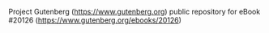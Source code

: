 Project Gutenberg (https://www.gutenberg.org) public repository for eBook #20126 (https://www.gutenberg.org/ebooks/20126)
